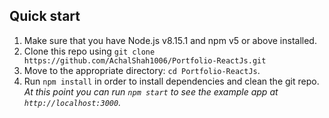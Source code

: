 
## Quick start

1.  Make sure that you have Node.js v8.15.1 and npm v5 or above installed.
2.  Clone this repo using `git clone https://github.com/AchalShah1006/Portfolio-ReactJs.git`
3.  Move to the appropriate directory: `cd Portfolio-ReactJs`.<br />
4.  Run `npm install` in order to install dependencies and clean the git repo.<br />
    _At this point you can run `npm start` to see the example app at `http://localhost:3000`._

